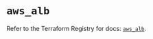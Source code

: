 # `aws_alb`

Refer to the Terraform Registry for docs: [`aws_alb`](https://registry.terraform.io/providers/hashicorp/aws/5.32.1/docs/resources/alb).
